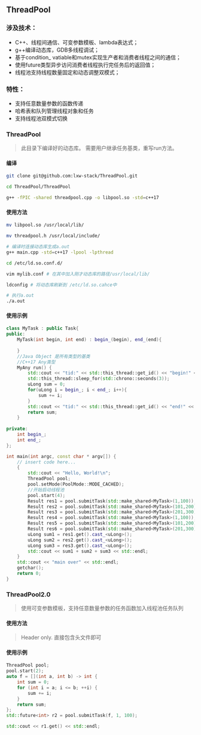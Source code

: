 ## ThreadPool
### 涉及技术：
- C++、线程间通信、可变参数模板、lambda表达式；
- g++编译动态库，GDB多线程调试；
- 基于condition_ vatiable和mutex实现生产者和消费者线程之间的通信；
- 使用future类型异步访问消费者线程执行完任务后的返回值；
- 线程池支持线程数量固定和动态调整双模式；
### 特性：
- 支持任意数量参数的函数传递
- 哈希表和队列管理线程对象和任务
- 支持线程池双模式切换
### ThreadPool
> 此目录下编译好的动态库。 需要用户继承任务基类，重写run方法。
#### 编译
```bash
git clone git@github.com:lxw-stack/ThreadPool.git

cd ThreadPool/ThreadPool

g++ -fPIC -shared threadpool.cpp -o libpool.so -std=c++17
```
#### 使用方法
```bash
mv libpool.so /usr/local/lib/

mv threadpool.h /usr/local/include/

# 编译时连接动态库生成a.out
g++ main.cpp -std=c++17 -lpool -lpthread

cd /etc/ld.so.conf.d/

vim mylib.conf # 在其中加入刚才动态库的路径/usr/local/lib/

ldconfig # 将动态库刷新到 /etc/ld.so.cahce中

# 执行a.out
./a.out

```
#### 使用示例
```cpp
class MyTask : public Task{
public:
    MyTask(int begin, int end) : begin_(begin), end_(end){
        
    }
    //Java Object 是所有类型的基类
    //C++17 Any类型
    MyAny run() {
        std::cout << "tid:" << std::this_thread::get_id() << "begin!" << std::endl;
        std::this_thread::sleep_for(std::chrono::seconds(3));
        uLong sum = 0;
        for(uLong i = begin_; i < end_; i++){
            sum += i;
        }
        std::cout << "tid:" << std::this_thread::get_id() << "end!" << std::endl;
        return sum;
    }
    
private:
    int begin_;
    int end_;
};

int main(int argc, const char * argv[]) {
    // insert code here...
    {
        std::cout << "Hello, World!\n";
        ThreadPool pool;
        pool.setMode(PoolMode::MODE_CACHED);
        //开始启动线程池
        pool.start(4);
        Result res1 = pool.submitTask(std::make_shared<MyTask>(1,100));
        Result res2 = pool.submitTask(std::make_shared<MyTask>(101,200));
        Result res3 = pool.submitTask(std::make_shared<MyTask>(201,300));
        Result res4 = pool.submitTask(std::make_shared<MyTask>(1,100));
        Result res5 = pool.submitTask(std::make_shared<MyTask>(101,200));
        Result res6 = pool.submitTask(std::make_shared<MyTask>(201,300));
        uLong sum1 = res1.get().cast_<uLong>();
        uLong sum2 = res2.get().cast_<uLong>();
        uLong sum3 = res3.get().cast_<uLong>();
        std::cout << sum1 + sum2 + sum3 << std::endl;
    }
    std::cout << "main over" << std::endl;
    getchar();
    return 0;
}
```
### ThreadPool2.0
> 使用可变参数模板，支持任意数量参数的任务函数加入线程池任务队列
#### 使用方法
> Header only. 直接包含头文件即可
#### 使用示例
```cpp
ThreadPool pool;
pool.start(2);
auto f = [](int a, int b) -> int {
    int sum = 0;
    for (int i = a; i <= b; ++i) {
        sum += i;
    }
    return sum;
};
std::future<int> r2 = pool.submitTask(f, 1, 100);

std::cout << r1.get() << std::endl;
```
